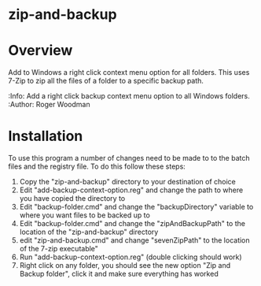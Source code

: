 zip-and-backup
==========

Overview
========

Add to Windows a right click context menu option for all folders.  This uses 7-Zip to zip all the files of a folder to a specific backup path.

:Info: Add a right click backup context menu option to all Windows folders.
:Author: Roger Woodman

Installation
============

To use this program a number of changes need to be made to to the batch files and the registry file.  To do this follow these steps:

1. Copy the "zip-and-backup" directory to your destination of choice
2. Edit "add-backup-context-option.reg" and change the path to where you have copied the directory to
3. Edit "backup-folder.cmd" and change the "backupDirectory" variable to where you want files to be backed up to
4. Edit "backup-folder.cmd" and change the "zipAndBackupPath" to the location of the "zip-and-backup" directory
5. edit "zip-and-backup.cmd" and change "sevenZipPath" to the location of the 7-zip executable"
6. Run "add-backup-context-option.reg" (double clicking should work)
7. Right click on any folder, you should see the new option "Zip and Backup folder", click it and make sure everything has worked
